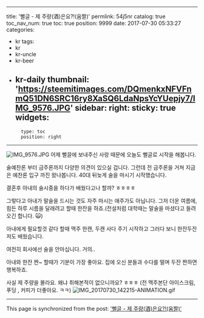
---
title: '뻘글 - 제 주량(酒)은요?!(움짤)'
permlink: 54j5nr
catalog: true
toc_nav_num: true
toc: true
position: 9999
date: 2017-07-30 05:33:27
categories:
- kr
tags:
- kr
- kr-uncle
- kr-beer
- kr-daily
thumbnail: 'https://steemitimages.com/DQmenkxNFVFnmQ51DN6SRC16ry8XaSQ6LdaNpsYcYUepjy7/IMG_9576.JPG'
sidebar:
    right:
        sticky: true
widgets:
    -
        type: toc
        position: right
---


![IMG_9576.JPG](https://steemitimages.com/DQmenkxNFVFnmQ51DN6SRC16ry8XaSQ6LdaNpsYcYUepjy7/IMG_9576.JPG)
어제 뻘끌에 보내주신 사랑 때문에 오늘도 뻘글로 시작을 해봅니다. 

술예찬론 부터  금주론까지 다양한 의견이 있으실 겁니다. 
그런데 전 금주론을 거쳐 지금은 예찬론 입구 까진 왔나봅니다.  40대 뒤늦게 술을 마시기 시작했습니다. 

결혼후 아내의 술시중을 하다가 배웠다고나 할까?
ㅎㅎㅎㅎ

그렇다고 아내가 말술을 드시는 것도 자주 마시는 애주가도 아닙니다. 그저 더운 여름에, 힘든 하루 시름을 달래려고 할때 한잔을 하죠.(전설처럼 대학때는 말술을 마셨다고 들려오긴 합니다. 🙀)

아내에게 필요할것 같다 할때 맥주 한캔, 두캔 사다 주기 시작하고 그러다 보니 한잔두잔 저도 배웠습니다. 

여전히 회사에선 술을 안마십니다. 거의..

아내와 한잔 짠~ 할때가 기분이 가장 좋아요. 
집에 오신 분들과 수다를 떨며 두잔 짠하면 행복하죠.

사실 제 주량을 몰라요. 왜냐 취해본적이 없으니까요? ㅎㅎㅎ
(전 맥주본단 아이스크림, 푸딩 , 커피가 더좋아요. ㅋㅋ) 
![IMG_20170730_142215-ANIMATION.gif](https://steemitimages.com/DQmSmvpESxJ6MMcXmTEpH5Mq5iui1t7ou7Jynkx5vfKGtHD/IMG_20170730_142215-ANIMATION.gif)

- - -

This page is synchronized from the post: ['뻘글 - 제 주량(酒)은요?!(움짤)'](https://steemit.com/@kingbit/54j5nr)
